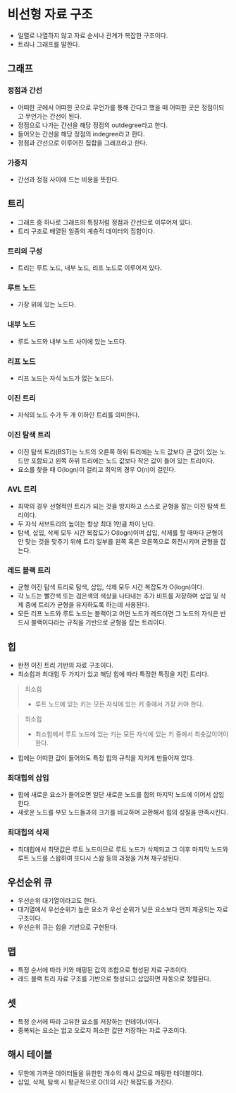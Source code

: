 # 비선형 자료 구조

- 일렬로 나열하지 않고 자료 순서나 관계가 복잡한 구조이다.
- 트리나 그래프를 말한다.

## 그래프

### 정점과 간선

- 어떠한 곳에서 어떠한 곳으로 무언가를 통해 간다고 했을 때 어떠한 곳은 정점이되고 무언가는 간선이 된다.
- 정점으로 나가는 간선을 해당 정점의 outdegree라고 한다.
- 들어오는 간선을 해당 정점의 indegree라고 한다.
- 정점과 간선으로 이루어진 집합을 그래프라고 한다.

### 가중치

- 간선과 정점 사이에 드는 비용을 뜻한다.

## 트리

- 그래프 중 하나로 그래프의 특징처럼 정점과 간선으로 이루어져 있다.
- 트리 구조로 배열된 일종의 계층적 데이터의 집합이다.

### 트리의 구성

- 트리는 루트 노드, 내부 노드, 리프 노드로 이루어져 있다.

### 루트 노드

- 가장 위에 있는 노드다.

### 내부 노드

- 루트 노드와 내부 노드 사이에 있는 노드다.

### 리프 노드

- 리프 노드는 자식 노드가 없는 노드다.

### 이진 트리

- 자식의 노드 수가 두 개 이하인 트리를 의미한다.

### 이진 탐색 트리

- 이진 탐색 트리(BST)는 노드의 오른쪽 하위 트리에는 노드 값보다 큰 값이 있는 노드만 포함되고 왼쪽 하위 트리에는 노드 값보다 작은 값이 들어 있는 트리이다.
- 요소를 찾을 때 O(logn)이 걸리고 최악의 경우 O(n)이 걸린다.

### AVL 트리

- 최악의 경우 선형적인 트리가 되는 것을 방지하고 스스로 균형을 잡는 이진 탐색 트리이다.
- 두 자식 서브트리의 높이는 항상 최대 1만큼 차이 난다.
- 탐색, 삽입, 삭제 모두 시간 복잡도가 O(logn)이며 삽입, 삭제를 할 때마다 균형이 안 맞는 것을 맞추기 위해 트리 일부를 왼쪽 혹은 오른쪽으로 회전시키며 균형을 잡는다.

### 레드 블랙 트리

- 균형 이진 탐색 트리로 탐색, 삽입, 삭제 모두 시간 복잡도가 O(logn)이다.
- 각 노드는 빨간색 또는 검은색의 색상을 나타내는 추가 비트를 저장하며 삽입 및 삭제 중에 트리가 균형을 유지하도록 하는데 사용된다.
- 모든 리프 노드와 루트 노드는 블랙이고 어떤 노드가 레드이면 그 노드의 자식은 반드시 블랙이다라는 규칙을 기반으로 균형을 잡는 트리이다.

## 힙

- 완전 이진 트리 기반의 자료 구조이다.
- 최소힙과 최대힙 두 가지가 있고 해당 힙에 따라 특정한 특징을 지킨 트리다.

> 최소힙
>
> - 루트 노드에 있는 키는 모든 자식에 있는 키 중에서 가장 커야 한다.

> 최소힙
>
> - 최소힘에서 루트 노드에 있는 키는 모든 자식에 있는 키 중에서 최솟값이어야한다.

- 힙에는 어떠한 값이 들어와도 특정 힙의 규칙을 지키게 만들어져 있다.

### 최대힙의 삽입

- 힙에 새로운 요소가 들어오면 일단 새로운 노드를 힙의 마지막 노드에 이어서 삽입한다.
- 새로운 노드를 부모 노드들과의 크기를 비교하며 교환해서 힙의 성질을 만족시킨다.

### 최대힙의 삭제

- 최대힙에서 최댓값은 루트 노드이므로 루트 노드가 삭제되고 그 이후 마지막 노드와 루트 노드를 스왑하여 또다시 스왑 등의 과정을 거쳐 재구성된다.

## 우선순위 큐

- 우선순위 대기열이라고도 한다.
- 대기열에서 우선순위가 높은 요소가 우선 순위가 낮은 요소보다 먼저 제공되는 자료구조이다.
- 우선순위 큐는 힙을 기반으로 구현된다.

## 맵

- 특정 순서에 따라 키와 매핑된 값의 조합으로 형성된 자료 구조이다.
- 레드 블랙 트리 자료 구조를 기반으로 형성되고 삽입하면 자동으로 정렬된다.

## 셋

- 특정 순서에 따라 고유한 요소를 저장하는 컨테이너이다.
- 중복되는 요소는 없고 오로지 희소한 값만 저장하는 자료 구조이다.

## 해시 테이블

- 무한에 가까운 데이터들을 유한한 개수의 해시 값으로 매핑한 테이블이다.
- 삽입, 삭제, 탐색 시 평균적으로 O(1)의 시간 복잡도를 가진다.
